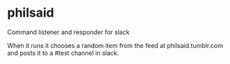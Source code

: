 philsaid
========

Command listener and responder for slack

When it runs it chooses a random item from the feed at philsaid.tumblr.com and posts it to a #test channel in slack.
